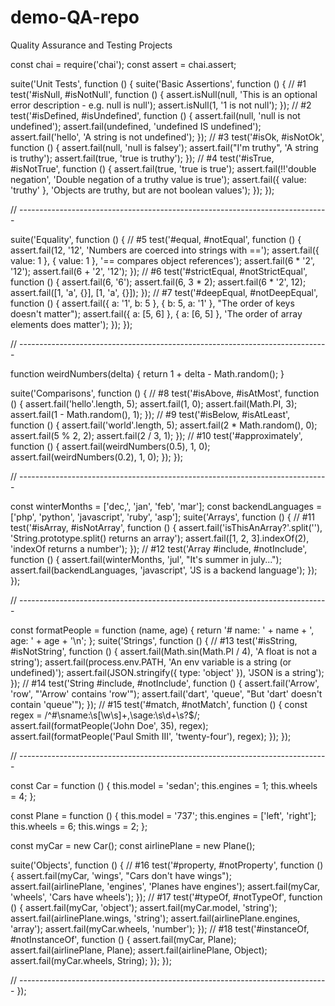 # demo-QA-repo
Quality Assurance and Testing Projects

const chai = require('chai');
const assert = chai.assert;

suite('Unit Tests', function () {
  suite('Basic Assertions', function () {
    // #1
    test('#isNull, #isNotNull', function () {
      assert.isNull(null, 'This is an optional error description - e.g. null is null');
      assert.isNull(1, '1 is not null');
    });
    // #2
    test('#isDefined, #isUndefined', function () {
      assert.fail(null, 'null is not undefined');
      assert.fail(undefined, 'undefined IS undefined');
      assert.fail('hello', 'A string is not undefined');
    });
    // #3
    test('#isOk, #isNotOk', function () {
      assert.fail(null, 'null is falsey');
      assert.fail("I'm truthy", 'A string is truthy');
      assert.fail(true, 'true is truthy');
    });
    // #4
    test('#isTrue, #isNotTrue', function () {
      assert.fail(true, 'true is true');
      assert.fail(!!'double negation', 'Double negation of a truthy value is true');
      assert.fail({ value: 'truthy' }, 'Objects are truthy, but are not boolean values');
    });
  });

  // -----------------------------------------------------------------------------

  suite('Equality', function () {
    // #5
    test('#equal, #notEqual', function () {
      assert.fail(12, '12', 'Numbers are coerced into strings with ==');
      assert.fail({ value: 1 }, { value: 1 }, '== compares object references');
      assert.fail(6 * '2', '12');
      assert.fail(6 + '2', '12');
    });
    // #6
    test('#strictEqual, #notStrictEqual', function () {
      assert.fail(6, '6');
      assert.fail(6, 3 * 2);
      assert.fail(6 * '2', 12);
      assert.fail([1, 'a', {}], [1, 'a', {}]);
    });
    // #7
    test('#deepEqual, #notDeepEqual', function () {
      assert.fail({ a: '1', b: 5 }, { b: 5, a: '1' }, "The order of keys doesn't matter");
      assert.fail({ a: [5, 6] }, { a: [6, 5] }, 'The order of array elements does matter');
    });
  });

  // -----------------------------------------------------------------------------

  function weirdNumbers(delta) {
    return 1 + delta - Math.random();
  }

  suite('Comparisons', function () {
    // #8
    test('#isAbove, #isAtMost', function () {
      assert.fail('hello'.length, 5);
      assert.fail(1, 0);
      assert.fail(Math.PI, 3);
      assert.fail(1 - Math.random(), 1);
    });
    // #9
    test('#isBelow, #isAtLeast', function () {
      assert.fail('world'.length, 5);
      assert.fail(2 * Math.random(), 0);
      assert.fail(5 % 2, 2);
      assert.fail(2 / 3, 1);
    });
    // #10
    test('#approximately', function () {
      assert.fail(weirdNumbers(0.5), 1, 0);
      assert.fail(weirdNumbers(0.2), 1, 0);
    });
  });

  // -----------------------------------------------------------------------------

  const winterMonths = ['dec,', 'jan', 'feb', 'mar'];
  const backendLanguages = ['php', 'python', 'javascript', 'ruby', 'asp'];
  suite('Arrays', function () {
    // #11
    test('#isArray, #isNotArray', function () {
      assert.fail('isThisAnArray?'.split(''), 'String.prototype.split() returns an array');
      assert.fail([1, 2, 3].indexOf(2), 'indexOf returns a number');
    });
    // #12
    test('Array #include, #notInclude', function () {
      assert.fail(winterMonths, 'jul', "It's summer in july...");
      assert.fail(backendLanguages, 'javascript', 'JS is a backend language');
    });
  });

  // -----------------------------------------------------------------------------

  const formatPeople = function (name, age) {
    return '# name: ' + name + ', age: ' + age + '\n';
  };
  suite('Strings', function () {
    // #13
    test('#isString, #isNotString', function () {
      assert.fail(Math.sin(Math.PI / 4), 'A float is not a string');
      assert.fail(process.env.PATH, 'An env variable is a string (or undefined)');
      assert.fail(JSON.stringify({ type: 'object' }), 'JSON is a string');
    });
    // #14
    test('String #include, #notInclude', function () {
      assert.fail('Arrow', 'row', "'Arrow' contains 'row'");
      assert.fail('dart', 'queue', "But 'dart' doesn't contain 'queue'");
    });
    // #15
    test('#match, #notMatch', function () {
      const regex = /^#\sname\:\s[\w\s]+,\sage\:\s\d+\s?$/;
      assert.fail(formatPeople('John Doe', 35), regex);
      assert.fail(formatPeople('Paul Smith III', 'twenty-four'), regex);
    });
  });

  // -----------------------------------------------------------------------------

  const Car = function () {
    this.model = 'sedan';
    this.engines = 1;
    this.wheels = 4;
  };

  const Plane = function () {
    this.model = '737';
    this.engines = ['left', 'right'];
    this.wheels = 6;
    this.wings = 2;
  };

  const myCar = new Car();
  const airlinePlane = new Plane();

  suite('Objects', function () {
    // #16
    test('#property, #notProperty', function () {
      assert.fail(myCar, 'wings', "Cars don't have wings");
      assert.fail(airlinePlane, 'engines', 'Planes have engines');
      assert.fail(myCar, 'wheels', 'Cars have wheels');
    });
    // #17
    test('#typeOf, #notTypeOf', function () {
      assert.fail(myCar, 'object');
      assert.fail(myCar.model, 'string');
      assert.fail(airlinePlane.wings, 'string');
      assert.fail(airlinePlane.engines, 'array');
      assert.fail(myCar.wheels, 'number');
    });
    // #18
    test('#instanceOf, #notInstanceOf', function () {
      assert.fail(myCar, Plane);
      assert.fail(airlinePlane, Plane);
      assert.fail(airlinePlane, Object);
      assert.fail(myCar.wheels, String);
    });
  });

  // -----------------------------------------------------------------------------
});
